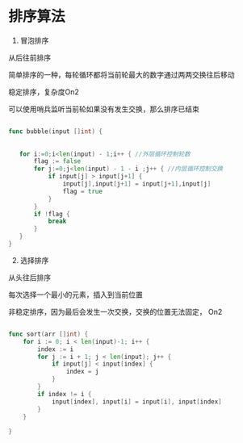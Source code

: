 # 排序算法

1. 冒泡排序

从后往前排序

简单排序的一种，每轮循环都将当前轮最大的数字通过两两交换往后移动

稳定排序，复杂度On2

可以使用哨兵监听当前轮如果没有发生交换，那么排序已结束

```go

func bubble(input []int) {
   
   
   for i:=0;i<len(input) - 1;i++ { //外层循环控制轮数
       flag := false
       for j:=0;j<len(input) - 1 - i ;j++ { //内层循环控制交换
           if input[j] > input[j+1] {
               input[j],input[j+1] = input[j+1],input[j]
               flag = true
           }
       }
       if !flag {
           break
       }
   }
}

```

2. 选择排序

从头往后排序

每次选择一个最小的元素，插入到当前位置

非稳定排序，因为最后会发生一次交换，交换的位置无法固定， On2

```go

func sort(arr []int) {
    for i := 0; i < len(input)-1; i++ {
		index := i
		for j := i + 1; j < len(input); j++ {
			if input[j] < input[index] {
				index = j
			}
		}
		if index != i {
			input[index], input[i] = input[i], input[index]
		}
    }
    
}
```
